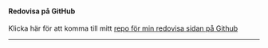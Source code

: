 #### **Redovisa på GitHub**

Klicka här för att komma till mitt [repo för min redovisa sidan på Github](https://github.com/Nicklaspoke/designV2)

***
